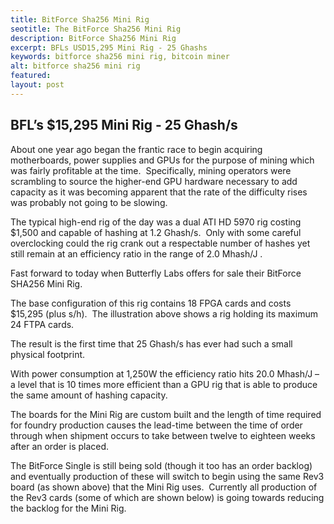 ```yaml
---
title: BitForce Sha256 Mini Rig
seotitle: The BitForce Sha256 Mini Rig
description: BitForce Sha256 Mini Rig
excerpt: BFLs USD15,295 Mini Rig - 25 Ghashs
keywords: bitforce sha256 mini rig, bitcoin miner
alt: bitforce sha256 mini rig
featured: 
layout: post
---
```


<h2>BFL’s $15,295 Mini Rig - 25 Ghash/s</h2>

<p>About one year ago began the frantic race to begin acquiring motherboards, power supplies and GPUs for the purpose of mining which was fairly profitable at the time.  Specifically, mining operators were scrambling to source the higher-end GPU hardware necessary to add capacity as it was becoming apparent that the rate of the difficulty rises was probably not going to be slowing.  <p>

<p>The typical high-end rig of the day was a dual ATI HD 5970 rig costing $1,500 and capable of hashing at 1.2 Ghash/s.  Only with some careful overclocking could the rig crank out a respectable number of hashes yet still remain at an efficiency ratio in the range of 2.0 Mhash/J . <p>

<p>Fast forward to today when Butterfly Labs offers for sale their BitForce SHA256 Mini Rig.<p>

<p>The base configuration of this rig contains 18 FPGA cards and costs $15,295 (plus s/h).  The illustration above shows a rig holding its maximum 24 FTPA cards.<p>

<p>The result is the first time that 25 Ghash/s has ever had such a small physical footprint.<p>

<p>With power consumption at 1,250W the efficiency ratio hits 20.0 Mhash/J – a level that is 10 times more efficient than a GPU rig that is able to produce the same amount of hashing capacity.<p>

<p>The boards for the Mini Rig are custom built and the length of time required for foundry production causes the lead-time between the time of order through when shipment occurs to take between twelve to eighteen weeks after an order is placed.<p>

<p>The BitForce Single is still being sold (though it too has an order backlog) and eventually production of these will switch to begin using the same Rev3 board (as shown above) that the Mini Rig uses.  Currently all production of the Rev3 cards (some of which are shown below) is going towards reducing the backlog for the Mini Rig.<p>


